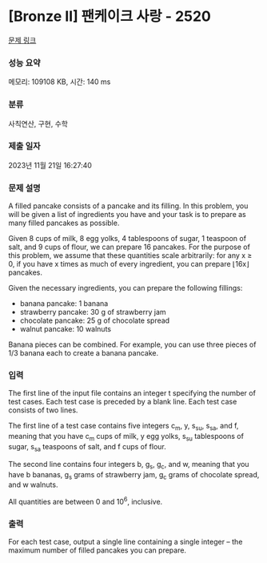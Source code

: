 # [Bronze II] 팬케이크 사랑 - 2520 

[문제 링크](https://www.acmicpc.net/problem/2520) 

### 성능 요약

메모리: 109108 KB, 시간: 140 ms

### 분류

사칙연산, 구현, 수학

### 제출 일자

2023년 11월 21일 16:27:40

### 문제 설명

<p>A filled pancake consists of a pancake and its filling. In this problem, you will be given a list of ingredients you have and your task is to prepare as many filled pancakes as possible.</p>

<p>Given 8 cups of milk, 8 egg yolks, 4 tablespoons of sugar, 1 teaspoon of salt, and 9 cups of flour, we can prepare 16 pancakes. For the purpose of this problem, we assume that these quantities scale arbitrarily: for any x ≥ 0, if you have x times as much of every ingredient, you can prepare ⌊16x⌋ pancakes.</p>

<p>Given the necessary ingredients, you can prepare the following fillings:</p>

<ul>
	<li>banana pancake: 1 banana</li>
	<li>strawberry pancake: 30 g of strawberry jam</li>
	<li>chocolate pancake: 25 g of chocolate spread</li>
	<li>walnut pancake: 10 walnuts</li>
</ul>

<p>Banana pieces can be combined. For example, you can use three pieces of 1/3 banana each to create a banana pancake.</p>

### 입력 

 <p>The first line of the input file contains an integer t specifying the number of test cases. Each test case is preceded by a blank line. Each test case consists of two lines.</p>

<p>The first line of a test case contains five integers c<sub>m</sub>, y, s<sub>su</sub>, s<sub>sa</sub>, and f, meaning that you have c<sub>m</sub> cups of milk, y egg yolks, s<sub>su</sub> tablespoons of sugar, s<sub>sa</sub> teaspoons of salt, and f cups of flour.</p>

<p>The second line contains four integers b, g<sub>s</sub>, g<sub>c</sub>, and w, meaning that you have b bananas, g<sub>s</sub> grams of strawberry jam, g<sub>c</sub> grams of chocolate spread, and w walnuts.</p>

<p>All quantities are between 0 and 10<sup>6</sup>, inclusive.</p>

### 출력 

 <p>For each test case, output a single line containing a single integer – the maximum number of filled pancakes you can prepare.</p>

